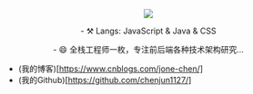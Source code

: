 <!--### Hi there 👋-->

<!--
**chenjun1127/chenjun1127** is a ✨ _special_ ✨ repository because its `README.md` (this file) appears on your GitHub profile.

Here are some ideas to get you started:

- 🔭 I’m currently working on ...
- 🌱 I’m currently learning ...
- 👯 I’m looking to collaborate on ...
- 🤔 I’m looking for help with ...
- 💬 Ask me about ...
- 📫 How to reach me: ...
- 😄 Pronouns: ...
- ⚡ Fun fact: ...
-->


  

<p align="center">
	<img src="https://github-readme-stats.vercel.app/api?username=chenjun1127&show_icons=true&theme=graywhite"/>
</p>
<p align="center">- ⚒️ Langs: JavaScript & Java & CSS </p> 
<p align="center">- 😄 全栈工程师一枚，专注前后端各种技术架构研究...</p> 

* (我的博客)[https://www.cnblogs.com/jone-chen/]
* (我的Github)[https://github.com/chenjun1127/]
 
 
 


	
 



 

